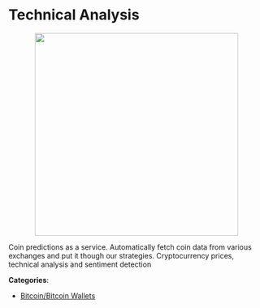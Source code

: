 # Technical Analysis
<p align="center">
    <img width="400" src="https://raw.githubusercontent.com/apis-list/apis-list/apis/technical-analysis/logo_256x256.png" />
</p>

Coin predictions as a service. Automatically fetch coin data from various exchanges and put it though our strategies. Cryptocurrency prices, technical analysis and sentiment detection



**Categories**:

- [Bitcoin/Bitcoin Wallets](https://github.com/apis-list/apis-list#bitcoin-bitcoin-wallets)



